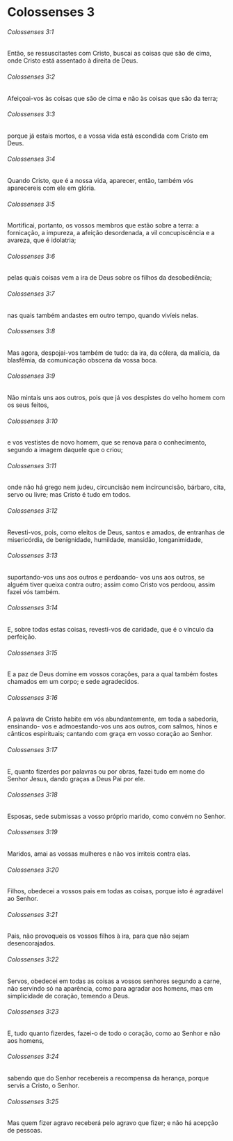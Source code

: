 # Colossenses 3

###### Colossenses 3:1

Então, se ressuscitastes com Cristo, buscai as coisas que são de cima, onde Cristo está assentado à direita de Deus.

###### Colossenses 3:2

Afeiçoai-vos às coisas que são de cima e não às coisas que são da terra;

###### Colossenses 3:3

porque já estais mortos, e a vossa vida está escondida com Cristo em Deus.

###### Colossenses 3:4

Quando Cristo, que é a nossa vida, aparecer, então, também vós aparecereis com ele em glória.

###### Colossenses 3:5

Mortificai, portanto, os vossos membros que estão sobre a terra: a fornicação, a impureza, a afeição desordenada, a vil concupiscência e a avareza, que é idolatria;

###### Colossenses 3:6

pelas quais coisas vem a ira de Deus sobre os filhos da desobediência;

###### Colossenses 3:7

nas quais também andastes em outro tempo, quando vivíeis nelas.

###### Colossenses 3:8

Mas agora, despojai-vos também de tudo: da ira, da cólera, da malícia, da blasfêmia, da comunicação obscena da vossa boca.

###### Colossenses 3:9

Não mintais uns aos outros, pois que já vos despistes do velho homem com os seus feitos,

###### Colossenses 3:10

e vos vestistes de novo homem, que se renova para o conhecimento, segundo a imagem daquele que o criou;

###### Colossenses 3:11

onde não há grego nem judeu, circuncisão nem incircuncisão, bárbaro, cita, servo ou livre; mas Cristo é tudo em todos.

###### Colossenses 3:12

Revesti-vos, pois, como eleitos de Deus, santos e amados, de entranhas de misericórdia, de benignidade, humildade, mansidão, longanimidade,

###### Colossenses 3:13

suportando-vos uns aos outros e perdoando- vos uns aos outros, se alguém tiver queixa contra outro; assim como Cristo vos perdoou, assim fazei vós também.

###### Colossenses 3:14

E, sobre todas estas coisas, revesti-vos de caridade, que é o vínculo da perfeição.

###### Colossenses 3:15

E a paz de Deus domine em vossos corações, para a qual também fostes chamados em um corpo; e sede agradecidos.

###### Colossenses 3:16

A palavra de Cristo habite em vós abundantemente, em toda a sabedoria, ensinando- vos e admoestando-vos uns aos outros, com salmos, hinos e cânticos espirituais; cantando com graça em vosso coração ao Senhor.

###### Colossenses 3:17

E, quanto fizerdes por palavras ou por obras, fazei tudo em nome do Senhor Jesus, dando graças a Deus Pai por ele.

###### Colossenses 3:18

Esposas, sede submissas a vosso próprio marido, como convém no Senhor.

###### Colossenses 3:19

Maridos, amai as vossas mulheres e não vos irriteis contra elas.

###### Colossenses 3:20

Filhos, obedecei a vossos pais em todas as coisas, porque isto é agradável ao Senhor.

###### Colossenses 3:21

Pais, não provoqueis os vossos filhos à ira, para que não sejam desencorajados.

###### Colossenses 3:22

Servos, obedecei em todas as coisas a vossos senhores segundo a carne, não servindo só na aparência, como para agradar aos homens, mas em simplicidade de coração, temendo a Deus.

###### Colossenses 3:23

E, tudo quanto fizerdes, fazei-o de todo o coração, como ao Senhor e não aos homens,

###### Colossenses 3:24

sabendo que do Senhor recebereis a recompensa da herança, porque servis a Cristo, o Senhor.

###### Colossenses 3:25

Mas quem fizer agravo receberá pelo agravo que fizer; e não há acepção de pessoas.

